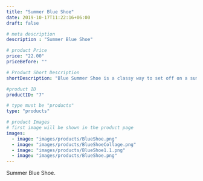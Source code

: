 ```yaml
---
title: "Summer Blue Shoe"
date: 2019-10-17T11:22:16+06:00
draft: false

# meta description
description : "Summer Blue Shoe"

# product Price
price: "22.00"
priceBefore: ""

# Product Short Description
shortDescription: "Blue Summer Shoe is a classy way to set off on a summer stroll."

#product ID
productID: "7"

# type must be "products"
type: "products"

# product Images
# first image will be shown in the product page
images:
  - image: "images/products/BlueShoe.png"
  - image: "images/products/BlueShoeCollage.png"
  - image: "images/products/BlueShoe1.1.png"
  - image: "images/products/BlueShoe.png"
---
```


Summer Blue Shoe.
